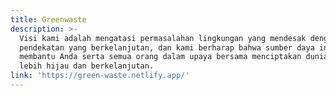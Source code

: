 ```yaml
---
title: Greenwaste
description: >-
  Visi kami adalah mengatasi permasalahan lingkungan yang mendesak dengan
  pendekatan yang berkelanjutan, dan kami berharap bahwa sumber daya ini akan
  membantu Anda serta semua orang dalam upaya bersama menciptakan dunia yang
  lebih hijau dan berkelanjutan.
link: 'https://green-waste.netlify.app/'
---
```


